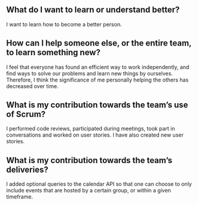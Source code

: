 ## What do I want to learn or understand better?
I want to learn how to become a better person.

## How can I help someone else, or the entire team, to learn something new?
I feel that everyone has found an efficient way to work independently, and find ways to solve our problems and learn new things by ourselves. Therefore, I think the significance of me personally helping the others has decreased over time.

## What is my contribution towards the team’s use of Scrum?
I performed code reviews, participated during meetings, took part in conversations and worked on user stories. I have also created new user stories.

## What is my contribution towards the team’s deliveries?
I added optional queries to the calendar API so that one can choose to only include events that are hosted by a certain group, or within a given timeframe.

